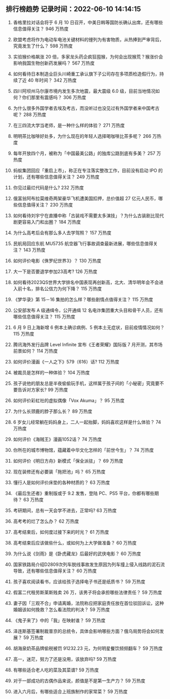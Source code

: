 
## 排行榜趋势 记录时间：2022-06-10 14:14:15
  
  1. 香格里拉对话会将于 6 月 10 日召开，中美日韩等国防长确认出席，还有哪些信息值得关注？ 946 万热度
    
  2. 欧盟考虑将作为电动车电池关键材料的锂列为有害物质，从热捧到严审背后，究竟发生了什么？ 598 万热度
    
  3. 实验猴价格飙涨 20 倍，多家龙头药企疯狂囤猴，为何会出现猴荒？猴涨价会影响我国生物创新药发展吗？ 567 万热度
    
  4. 如何看待日本制造业巨头川崎重工承认旗下子公司存在多项质检造假行为，持续了近 40 年时间？ 342 万热度
    
  5. 四川阿坝州马尔康市境内发生多次地震，最大震级 6.0 级，目前当地情况如何？你们那里有震感吗？ 306 万热度
    
  6. 为什么很多外国学者去埃及考古，而没听过也没见过有外国学者来中国考古呢？ 288 万热度
    
  7. 在三四流大学当老师，是一种什么样的体验？ 271 万热度
    
  8. 明明茶比咖啡好处多，为什么现在的年轻人选择喝咖啡比茶多呢？ 266 万热度
    
  9. 每年开放四个月，被称为「中国最美公路」的独库公路到底有多美？ 257 万热度
    
  10. 蚂蚁集团回应「重启上市」，称正在专注落实整改工作，目前没有启动 IPO 的计划，还有哪些信息值得关注？ 249 万热度
    
  11. 你见过最烂代码是什么? 232 万热度
    
  12. 俄富翁阿布拉莫维奇两架豪华飞机遭美国扣押，总价值超 27 亿元人民币，哪些信息值得关注？ 230 万热度
    
  13. 如何看待刘宇宁在直播中称「古装戏不需要太多演技」？为什么古装剧比现代剧更容易入门和出圈？ 184 万热度
    
  14. 为什么高考后会有那么多人去学驾照？ 157 万热度
    
  15. 民航局回应东航 MU5735 航空器飞行事故调查最新进展，哪些信息值得关注？ 143 万热度
    
  16. 如何评价电影《侏罗纪世界3》？ 130 万热度
    
  17. 大一下是否要退学参加23高考? 126 万热度
    
  18. 如何看待2023QS世界大学排名中国表现再创新高，北大、清华明年会不会进入前十名，排名公信力为何下降？ 115 万热度
    
  19. 《梦华录》第 15－16 集拍的怎么样？哪些剧情点值得关注？ 115 万热度
    
  20. 公安部发布 A 级通缉令，公开通缉 12 名电诈集团重大头目和骨干人员，还有哪些信息值得关注？ 115 万热度
    
  21. 6 月 9 日上海新增 6 例本土确诊病例、5 例本土无症状，目前疫情情况如何？ 115 万热度
    
  22. 腾讯海外发行品牌 Level Infinite 宣布《王者荣耀》国际版 7 月开测，其市场前景如何？ 114 万热度
    
  23. 如何评价漫画《一人之下》579（616）话? 112 万热度
    
  24. 被裁员是怎样的一种体验？ 104 万热度
    
  25. 孩子说他的朋友总是半夜偷偷玩手机，这样属于孩子间的「小秘密」究竟要不要告诉对方家长? 99 万热度
    
  26. 如何评价彩虹社的虚拟偶像「Vox Akuma」？ 95 万热度
    
  27. 为什么长颈鹿的脖子那么长？ 89 万热度
    
  28. 6 岁女儿经常躺在妈妈身上，二人一起抬脚，妈妈喜欢这样是什么体验？ 74 万热度
    
  29. 如何评价《海贼王》漫画1052话？ 74 万热度
    
  30. 你所在的城市博物馆，蕴藏着中华文化怎样的「前世今生」？ 74 万热度
    
  31. 如何评价《明日方舟》新模式「保全派驻」？ 69 万热度
    
  32. 现在装修还有必要装「拖把池」吗？ 65 万热度
    
  33. 懂行人是如何评价床垫的各种材质的？ 63 万热度
    
  34. 《最后生还者》重制版或于 9.2 发售，登陆 PC、PS5 平台，你都有哪些期待？ 63 万热度
    
  35. 考研期间，总有一天会学不进去，正常吗? 63 万热度
    
  36. 高考考的烂了怎么办？ 62 万热度
    
  37. 高考结束后，如何度过接下来的时光？ 61 万热度
    
  38. 高考结束后应该做些什么，或如何为上大学做准备？ 60 万热度
    
  39. 为什么说《剑雨》是《卧虎藏龙》后最好的武侠电影？ 60 万热度
    
  40. 国家铁路局介绍D2809次列车脱线事故发生原因为列车撞上侵入线路的泥石流导致，还有哪些信息值得关注？ 60 万热度
    
  41. 孩子喜欢阅读看书，应该给孩子选择电子书还是纸质书？ 59 万热度
    
  42. 假富二代租劳斯莱斯贱卖 26 万，该男子将会承担哪些法律责任？ 59 万热度
    
  43. 妻子因「三观不合」申请离婚，法院称应把家庭责任放在首位驳回诉讼，这种婚姻该如何挽救？怎么看法院的判决？ 59 万热度
    
  44. 《鬼子来了》中的「我」在映射谁？ 59 万热度
    
  45. 泽连斯基签署制裁普京的总统令，具体会影响哪些方面？俄乌局势将会如何发展？ 59 万热度
    
  46. 胡海泉奶茶品牌偷税被罚 91232.23 元，为何明星餐饮频频翻车？ 59 万热度
    
  47. 高一，迷茫，努力了还是没用，该放弃吗? 59 万热度
    
  48. 有哪些适合老人吃的菜及其菜谱? 59 万热度
    
  49. 对于一部成功的古偶作品来说，颜值是不是第一生产力？ 59 万热度
    
  50. 进入六月后，有哪些适合上班族制作的家常菜？ 59 万热度
    